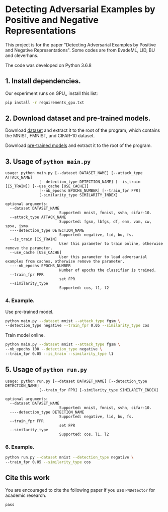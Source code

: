 # Detecting Adversarial Examples by Positive and Negative Representations

This project is for the paper "Detecting Adversarial Examples by Positive and 
Negative Representations". Some codes are from EvadeML, LID, BU 
and cleverhans.

The code was developed on Python 3.6.8


## 1. Install dependencies.
Our experiment runs on GPU,, install this list:
```bash
pip install -r requirements_gpu.txt
```

## 2. Download dataset and pre-trained models.
Download [dataset](https://drive.google.com/file/d/1gyBeIpy4WzO17_7hjZKR6flP9oPhHVfU/view) 
and extract it to the root of the program, which contains the MNIST, FMNIST, and CIFAR-10 dataset.

Download [pre-trained models](https://drive.google.com/open?id=1fld7SpilHwqnH_Lj7fxR5Au61OAU8qUs)
and extract it to the root of the program. 
## 3. Usage of `python main.py`
```
usage: python main.py [--dataset DATASET_NAME] [--attack_type ATTACK_NAME]
               [--detection_type DETECTION_NAME] [--is_train [IS_TRAIN]] [--use_cache [USE_CACHE]]
               [--nb_epochs EPOCHS_NUMBER] [--train_fpr FPR] 
               [-similarity_type SIMILARITY_INDEX]

optional arguments:
  --dataset DATASET_NAME
                        Supported: mnist, fmnist, svhn, cifar-10.
  --attack_type ATTACK_NAME
                        Supported: fgsm, lbfgs, df, enm, vam, cw, spsa, jsma.
  ----detection_type DETECTION_NAME
                        Supported: negative, lid, bu, fs.
  --is_train [IS_TRAIN]
                        User this parameter to train online, otherwise remove the parameter.
  --use_cache [USE_CACHE]
                        User this parameter to load adversarial examples from caches, otherwise remove the parameter.
  ----nb_epochs EPOCHS_NUMBER
                        Number of epochs the classifier is trained.
  --train_fpr FPR
                        set FPR
  --similarity_type
                        Supported: cos, l1, l2
```

### 4. Example.
Use pre-trained model.
```bash
python main.py --dataset mnist --attack_type fgsm \
--detection_type negative --train_fpr 0.05 --similarity_type cos
```
Train model online.
```bash
python main.py --dataset mnist --attack_type fgsm \
--nb_epochs 100 --detection_type negative \
--train_fpr 0.05 --is_train --similarity_type l1
```


## 5. Usage of `python run.py`
```
usage: python run.py [--dataset DATASET_NAME] [--detection_type DETECTION_NAME]
               [--train_fpr FPR] [-similarity_type SIMILARITY_INDEX]

optional arguments:
  --dataset DATASET_NAME
                        Supported: mnist, fmnist, svhn, cifar-10.
  ----detection_type DETECTION_NAME
                        Supported: negative, lid, bu, fs.
  --train_fpr FPR
                        set FPR
  --similarity_type
                        Supported: cos, l1, l2
```

### 6. Example.
```bash
python run.py --dataset mnist --detection_type negative \
--train_fpr 0.05 --similarity_type cos
```


## Cite this work

You are encouraged to cite the following paper if you use `PNDetector` for academic research.

```
pass
```
